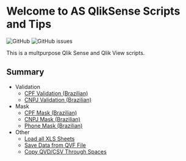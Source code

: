 # Welcome to AS QlikSense Scripts and Tips
![GitHub](https://img.shields.io/github/license/andressousa/as-qliksense-scripts) ![GitHub issues](https://img.shields.io/github/issues/andressousa/as-qliksense-scripts)

This is a multpurpose Qlik Sense and Qlik View scripts.

## Summary
- Validation
  - [CPF Validation (Brazilian)](https://github.com/andressousa/as-qliksense-scripts/blob/main/scripts/valida_cpf.qvs)
  - [CNPJ Validation (Brazilian)](https://github.com/andressousa/as-qliksense-scripts/blob/main/scripts/valida_cnpj.qvs)
- Mask
  - [CPF Mask (Brazilian)](https://github.com/andressousa/as-qliksense-scripts/blob/main/scripts/mascara_cpf.qvs)
  - [CNPJ Mask (Brazilian)](https://github.com/andressousa/as-qliksense-scripts/blob/main/scripts/mascara_cnpj.qvs)
  - [Phone Mask (Brazilian)](https://github.com/andressousa/as-qliksense-scripts/blob/main/scripts/mascara_telefone.qvs)
- Other
  - [Load all XLS Sheets](https://github.com/andressousa/as-qliksense-scripts/blob/main/scripts/carrega_planilhas.qvs)
  - [Save Data from QVF File](https://github.com/andressousa/as-qliksense-scripts/blob/main/scripts/salvar_dados_qvf.qvs)
  - [Copy QVD/CSV Through Spaces](https://github.com/andressousa/as-qliksense-scripts/blob/main/scripts/move_arquivo.qvs)
